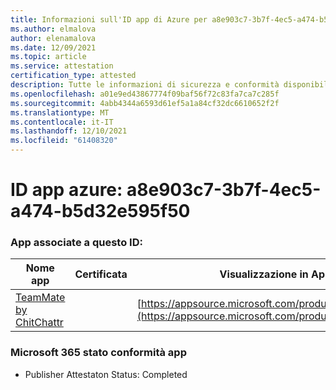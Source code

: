 ```yaml
---
title: Informazioni sull'ID app di Azure per a8e903c7-3b7f-4ec5-a474-b5d32e595f50
ms.author: elmalova
author: elenamalova
ms.date: 12/09/2021
ms.topic: article
ms.service: attestation
certification_type: attested
description: Tutte le informazioni di sicurezza e conformità disponibili per a8e903c7-3b7f-4ec5-a474-b5d32e595f50.
ms.openlocfilehash: a01e9ed43867774f09baf56f72c83fa7ca7c285f
ms.sourcegitcommit: 4abb4344a6593d61ef5a1a84cf32dc6610652f2f
ms.translationtype: MT
ms.contentlocale: it-IT
ms.lasthandoff: 12/10/2021
ms.locfileid: "61408320"
---
```

# <a name="azure-app-id-a8e903c7-3b7f-4ec5-a474-b5d32e595f50"></a>ID app azure: a8e903c7-3b7f-4ec5-a474-b5d32e595f50


### <a name="apps-associated-with-this-id"></a>App associate a questo ID:
| **Nome app** | **Certificata** | **Visualizzazione in AppSource** |
|--------------|---------------|-----------------------|
| [TeamMate by ChitChattr](https://docs.microsoft.com/microsoft-365-app-certification/forward/WA200002530) |  | [https://appsource.microsoft.com/product/office/WA200002530](https://appsource.microsoft.com/product/office/WA200002530) |

### <a name="microsoft-365-app-compliance-status"></a>Microsoft 365 stato conformità app
- Publisher Attestaton Status: Completed
